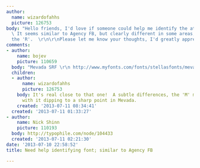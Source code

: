```yaml
---
author:
  name: wizardofahhs
  picture: 126753
body: "Hello friends, I'd love if someone could help me identify the attached font.
  \ It seems similar to Agency FB, but clearly different in some areas, especially
  the 'R'.  \r\n\r\nPlease let me know your thoughts, I'd greatly appreciate the help!\r\n\r\n\r\n"
comments:
- author:
    name: bojev
    picture: 110659
  body: "Mevada SRF \r\n http://www.myfonts.com/fonts/stellasfonts/mevada/"
  children:
  - author:
      name: wizardofahhs
      picture: 126753
    body: It's real close to that one!  A subtle differences, the 'M' most notably
      with it dipping to a sharp point in Mevada.
    created: '2013-07-11 08:34:41'
  created: '2013-07-11 01:33:27'
- author:
    name: Nick Shinn
    picture: 110193
  body: http://typophile.com/node/104433
  created: '2013-07-11 02:21:30'
date: '2013-07-10 22:58:52'
title: Need help identifying font; similar to Agency FB

---
```


